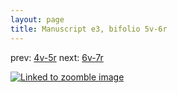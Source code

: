 ```yaml
---
layout: page
title: Manuscript e3, bifolio 5v-6r
---
```


prev: [4v-5r](../4v-5r/) next: [6v-7r](../6v-7r/)



[![Linked to zoomble image](http://www.homermultitext.org/iipsrv?IIIF=/project/homer/pyramidal/deepzoom/hmt/e3bifolio/v1/vb_5v_6r.tif/full/2000,/0/default.jpg)](http://www.homermultitext.org/ict2/?urn=urn:cite2:hmt:e3bifolio.v1:vb_5v_6r)

